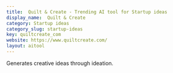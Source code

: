 ```yaml
---
title:  Quilt & Create - Trending AI tool for Startup ideas
display_name:  Quilt & Create
category: Startup ideas
category_slug: startup-ideas
key: quiltcreate_com
website: https://www.quiltcreate.com/
layout: aitool
---
```


Generates creative ideas through ideation.
